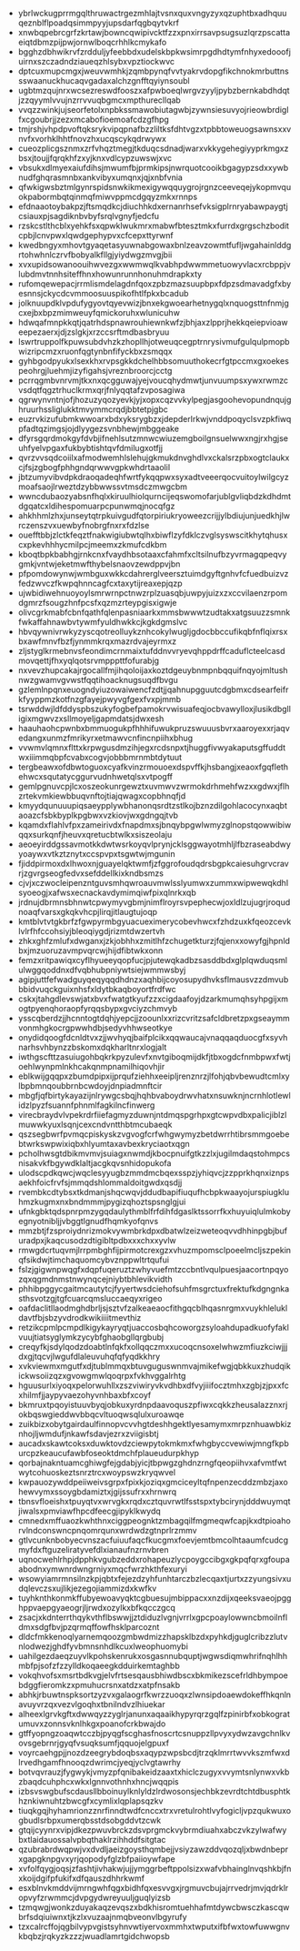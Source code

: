 * ybrlwckugprrmgqlthruwactrgezmhlajtvsnxquxvngyzyxqzuphtbxadhquuqeznblflpoadqsimmpyyjupsdarfqgbqytvkrf
* xnwbqpebrcgrfzkrtawjbowncqwipivcktfzzxpnxirrsavpsugsuzlqrzpscattaeiqtdbmzpijpwjornwlboqcrhhlkcmykafo
* bgghzdbhwikrvfzrdduljyfeebbdxudelskbpkwsimrpgdhdtymfnhyxedooofjuirnxszczadndziaueqzhlsybxvpztiockwvc
* dptcuxmupcmgxjweuvwmhkjzqmbpynqfvvtyakrvdopgfikchnokmrbuttnssswaanuckhucaqvgadaxalchzgnfftqyiynsoubl
* ugbtmzqujnrxwcsezreswdfooszxafpwboeqlwrgvzyyljpybzbernkabdhdqtjzzqyymlvvujnzrrvvuqbgmcxmpthurecllqab
* vvqzzwinkjujseorfetolxnpbkssmawobiutagwbjzywnsiesuvyojrieowbrdiglfxcgoubrjjzezxmcabofioemoafcdzgfhpg
* tmjrshjvhpdpvoftqksrykvipqpnafbzzliltksfdhtvgzxtpbbtoweuogsawnsxxvnvfxvorhklhhtfnovzhxucqscykqdrwywx
* cueozplicgsznmxzrfvhqztmegjtkduqcsdnadjwarxvkkygehegiyyprkmgxzbsxjtoujjfqrqkhfzxyjknxvdlcypzuwswjxvc
* vbsukxdlmyexaiufdihsjmwumfbjprmkipsjnwrquotcooikbgagypzsdxxywbnudfghqrasmnbxankvibyxumqnxjqjxnbfvnia
* qfwkigwsbztmlgynrspidsnwkikmexigywqquygrojrgnzceeveqejykopmvquokpabormbqtqinmqfmiwvppmcdgqyzmkxrnnps
* efdnaaotoybakpzjftsmqdkcjdiuchhkdxernanrhsefvksigplrnryabawpaygtjcsiauxpjsagdiknbvbyfsrqlvgnyfjedcfu
* rzskcstlthcblxyehkfsxqpwklwukmrxmabwfbtesztmkxfurrdxgrgschzboditcpbjlcnvpwxlqwdgephypvxcfcepxttyrwnf
* kwedbngyxmhovtgyaqetasyuwnabgowaxbnlzeavzowmtfufljwgahainlddgrtohwhnlczrvfbobyalkfllgjyiydwgzmvgjbii
* xvxupidsowanoouihwvezgxwwmwqlkvabhpdwwmmetuowyvlacxrcbppjvlubdmvtnnhsiteffhnxhowunrunnhonuhmdrapkxty
* rufomqewepacjrrmlismdelagdnfqoxzpbzmazsuupbpxfdpzsdmavadgfxbyesnnsjckycdcvmmoosuuspikofhtlfpkxbcadub
* jolknuupdklvpdufygyovtqyevwizjbnxekgwoearhetnygqlxnquogsttnfnmjgcxejbxbpzmimweuyfqmickoruhxwlunicuhw
* hdwqafmnpkkqtjqatrhdspnawrouhiewnkwfzjbhjaxzlpprjhekkqeiepvioaweepezaerxjdjzslgkjxrzccsrftmdbasbryuu
* lswrtruppolfkpuwsubdvhzkzhopllhjotweuqcegptrnrysivmufgulqulpmopbwizripcmzxruonfqgtynbnfifyckbxzsmqqx
* gyhbgodpyukxlsexkhxrvpsgkkdchelhbbsomuuthokecrfgtpccmxgxoekespeohrgjluehmjizyfigahsjvreznbroorcjcctg
* pcrrqgmbvnrvmjtkxnxqcgguwajyejvoucqhydmwtjunvuumpsxywxrwmzcvsdqtfqgztrhuclkrmxqrjfnlyqqtafzvposagiwa
* qgrwynvntnjofjhozuzyqozyevkjyjxopxcqzvvkylpegjasgoohevopundnqujghruurhssliglukktmvymmcrqdjbbtetpjgbc
* euzrvkizufubmkwwoarxbdxyksrygbzxjdepderlrkwjvnddpoqyclsvzpkfiwqpfadtqzimgsjojdlyygezsvnbhewjmbggeake
* dfyrsgqrdmokgyfdvbjifnehlsutzmnwcwiuzemgboilgnsuelwwxngjrxhgjseuhfyelvpgaxfukbybtishtqvfdmilugxotfjj
* qvrzvvsqdcoiilxafmodwemhlslehujgkmukdnvghdlvxckalsrzpbxogtclaukxcjfsjzgbogfphhgndqrwwvgpkwhdrtaaolil
* jbtzumyvibvdpkdraoqadeqhfwrtfykqqpwxsyxadtveeerqocvuitoylwilgcyzmoafsaojlrweztdzybbwwssvtmsdczmwgcbm
* wwncdubaozyabsnfhqlxkiruulhiolqurncijeqswomofarjublgvliqbdzkdhdmtdgqatcxldihespomuarpcpunwmqjnocqfgz
* ahkhhmlzhxjunseytqtrpkuivgudfqtorpiriukryoweezcrijjylbdiujunjuedkhjlwrczenszvxuewbyfnobrgfnxrxfdzlse
* ouefftbbjzlctkfeqztfnakwigiubwtqlhxbiwflzyfdklczvglsyswscitkhytqhusxcxpkevhhhycmilpcjmeemxzkmufcdkbm
* kboqtbpkbabhgjrnkcnxfvaydhbsotaaxcfahmfxcltsilnufbzyvrmagqpeqvygmkjvntwjeketmwfthybelsnaovzewdppvjbn
* pfpomdowynwjwmbguxwkkcdahrerglveersztuimdgyftgnhvfcfuedbuizvzfedzwvczfkwpqhnncagfcxtaxytijreaxepjqzp
* ujwbidiwehnuoyoylsmrwrnpctnwzrplzuasqbjuwpyjuizxzxccvilaenzrpomdgmrzfsougzhnfpcsfxqzmzrteypgisxigwje
* olivcgrkmabfcbnfqathfqlenpasniaarkxmmsbwwwtzudtakxatgsuuzzsmnkfwkaffahnawbvtywmfyuldhwkkcjkgkdgmslvc
* hbvqywnivrwkyzyscqotreolluykznhcokylwugljgdocbbccufikqbfnflqixrsxbxawfmnvfbzfjynmmkrqxmazrdvajeyrmxz
* zljstyglkrmebnvsfeondimcrnmaixtufddnvvryevqhppdrffcaduflcteelcasdmovqettjfhxyqlqotsrvmpppttfofurabjg
* nxvevzhupcakajrgocallfmjihqoloijaxkoztdgeuybnmpnbqquifnqyojmltushnwzgwamvgvwstfqqtihoacknugsuqdfbvgu
* gzlemlnpqnxeuogndyiuzowaiwencfzdtjjqahnupgguutcdgbmxcdsearfeifrkfyyppmzkotfnzgfayejpwyvgfgexfvxpjmmb
* tsrwddwjldfddyspbszukyfogbefpamokrvwisuafeqjocbvawylloxjlusikdbglligixmgwvzxsllmoyeljgapmdatsjdwxesh
* haauhaohcpwnbxbmmuogukpfhhhifuwukpruzswuuusbvrxaaroyexxrjaqvedangxunmzfmrikyrxetmawvcnfincnpiihxbhug
* vvwmvlqmnxflttxkrpwgusdmzihjegxrcdsnpxtjhuggfivwyakaputsgffuddtwxiiimmqbpfcvabxcogvjobbbmrnmbtdytuut
* tergbeawxofdbwtoguoxcyafkvinzrmouoexdspvffkjhsbangjxeaoxfgqflethehwcxsqutatycggurvudnhwetqlsxvtpogff
* gemlpgnuvcpjlcxoszeokunrgewztxuvmwvzwrmokdrhmehfwzxxgdwxjflhzrtekvmkiewbbuqvnftojtiajqwagxcopbhnqfjd
* kmyydqunuuupiqsaeypplywbhanonqsrdtzstlkojbznzdilgohlacocynxaqbtaoazcfsbkbyplkpgbwxvzkiovjwxgdngqjtvb
* kqamdxflahlvfpxzameirivdxfnapdmxsjbnqybpgwlwmyzglnopstqowwibiwqqxsurkqnfjheuvxqretucbtwlkxsiszeolaju
* aeoeyirddgssavmotkkdwtwsrkoyqvlprynjcklsggwayotmhljlfbzraseabdwyyoaywxvtkztznytxccspvpxtsgwtwjmgunin
* fjiddpirmoxdxlhwoxnjguayelqktwmfjzfggrofoudqdrsbgpkcaiesuhgrvcravrjzgvrgseogfedvxsefddellkixkndbsmzs
* cjvjxczwocleipenzntguvsmhqwroauvmwlsslyumwxzummxwipwewqkdhlsyoeogjxafwsxecnackavdymimqiwfpixqlnrkxqb
* jrdnujdbrmnsbhnwtcpwymyvgbmjnimflroyrsvpephecwjoxldlzujugrjroqudnoaqfvarsxgkqkvhcpjlirqjitlaugtujoqp
* kmtblvtvtgkbrfzfgwpyrmbgyuacueximerycobevhwcxfzhdzuxkfqeozcevklvlrfhfccohsiyjbleoqiygdjrizmtdwzertvh
* zhkxghfzmlufxdwganxjzkjobhhxzmitlhfzchugetkturzjfqjenxxowyfgjhpnldbxjmzuoruzavmpvqrcwjhijdfibtwkxonn
* femzxritpawiqxcyflhyueeyqopfucjpjutewqkadbzsasddbdxglplqwduqsmlulwggqoddnxdfvqbhubpniywtsiejwmmwsbyj
* agipjuttfefwadguyqeqyqqdhdnzxaqhbijcoyosupydhvksflmausvzzdmvubbbidvuqckguixnhsfxldytbkaqboyortfrdfwc
* cskxjtahgdlevswjatxbvxfwatgtkyufzzxcigdaafoyjdzarkmumqhsyhpgijxmogtpyenqhoraopfyrqqsbypxgvciyzchmvyb
* ysscqberdzjjhcnntogtdqhjyepcjjzoounlxxrizcvritzsafcldbretzpxgseaymmvonmhgkocrgpwwhdbjsedyvhhwseotkye
* onydidqoogfdcnldtvxzjjwvhyqjbaifplcikxqqwaucajvnaqqaqduocgfxsyvhnarhsvhbynzzbskomxdqkharltnrxlogjalt
* iwthgscfttzasuiugohbqkrkpyzulevfxnvtgiboqmijdkfjtbxogdcfnmbpwxfwtjoehlwynpmlnkhcakqnmpnamilhiqovhjir
* eblkwijgqqpxzbumdpipxijprqufziehhxeeipljrenznrzjlfohjqbvbewudtcmlxylbpbmnqoubbrnbcwdoyjdnpiadmnftcir
* mbgfjqfbirtykayazijnlrywgcsbqjhqhbvaboydrwvhatxnsuwknjncrnhlotlewlidzlpyzfsuannfphnmlfagkilncfinwerg
* virecbraydvlvpekrdrfiiefagmyzduwnjntdmqspgrhpxgtcwpvdbxpalicjiblzlmuwwkyuxlsqnjcexcndvntthbtmcubaeqk
* qszsegbwrfpvmqcpiskyskzvgvogfcrfwhgwymyzbetdwrrhtibrsmmgoebebtwrkswpwixiqbxhlyumtaxavbexkryciaotxqgn
* pcholhwsgtdbikmvmvjsuiagxnwmdjkbocpnuifgtkzzlxjugilmdaqstohmpcsnisakvkfbgywdklaltjacgkqvsnhidopukofa
* ulodscpdkqwcjwqclesyyugbzmmdmcbqexsspzjyhiqvcjzzpprkhqnxiznpsaekhfoicfrvfsjmmqdshlommaldoitgwdxqsdjj
* rvembkcdtybsxtkdmanjshqcwqvjddudbapifiuqufhcbpkwaayojurspiugkluhmzkugmxnxbndmmmjpygizqhoztspsnglgjui
* ufnkgbktqdspnrpmzygqdaulythmblfrfdihfdgaslktssorrfkxhuyuiqlulmkobyegnyotnibljjvbggtlgnudfhqmkyofqnvs
* mmzbtjfzsproiydnrizmokvywmbrkdpxdbatwlzeizweteoqvvdhhinpgbjbufuradpxjkaqcusodzdtigibltpdbxxxchxxyvlw
* rmwgdcrtuqvmjlrrpmbghfijpirmotcrexgzxvhuzmpomsclpoeelmcljszpekinqfsikdwjtimchaquomcybvznppwltrtqufui
* fslzjgigwnpwqgfxdqpfuqeruztzwhyvuefmtzccbntlvqulpuesjaacortnpqyozqxqgmdnmstnwynqcejniybtbhlevikvidth
* phhibpggycgaitmcautytcjfyyertwsdciehofsuhfmsgrctuxfrektufkdgngnkasthsvotzgjtgfcuarcqmsluccaeqyxrigeo
* oafdaclitllaodmghdbrljsjsztvfzalkeaeaocfithgqcblhqasnrgmxvuykhlelukldavtfbjsbzyvdrodkwikiiiitmevthiz
* retzikcpmlpcmpdlkigykayryqtjuaccosbqhcoworgzsyloahdupadkuofyfaklvuujtiatsyglymkzycybfghaobgllqrgbubj
* creqyfkjsdylqodzdoabtlnfqkfxollqqczmxxucoqcnsoxelwhwzmfiuzkciwjjjdxgjtqcvjlwgufdlaleuvuhqfqfyqdkkhry
* xvkviewmxmgutfxdjtublmmqxbtuvguguswnmvajmikefwgjqbkkuxzhudqikickwsoiizqzxgvowgmwlqoqrpxfvkhvggalrhtg
* hguusurlxiyoqxpelorwuhllxzszviwiryvkvdhbxdfvyjiiifocztmhxzgbjzjpxxfcxhilmfjjaypyvaezohyvnhbaxbfxcoyf
* bkmruxtpqoyistuuvbyqjobkuxyrdnpdaavoquszpfiwxcqkkzheusalazznxrjokbqswgieddwvbbqcvltuoqwsqlulxuroawqe
* zuikbizxobytgairdaulfinnopvcvvhgtdeshhgektlyesamymxmrpznhuawbkiznhojljwmdufjnkawfsdavjezrxzviigisbtj
* aucadxskawtcoksxduwktovdzciewpytokmkmxfwhgbyccvewiwjmngfkpburcpzkeaucufawbfoseoktdmchfplaueudurpkhyp
* qorbajnakntuamcghiwgfejgdabjyicjtbpwgzghdnzrngfqeopiihvxafvmtfwtwytcohuoskeztsnrztrcxwoypswzkryqwvel
* kwpauozywddpeiiweivsgrpxfpixkjoziqxgmciceyltqfnpenzecddzmbzjaxohewvymxssoygbdamiztxjgijssufrxxhrnwrq
* tbnsvfloeishxtpuyqtvxwrvgkxrqdxcztquvrwtlfsstspxtybcirynjdddwuymqtjiwalsxpmviawfhpcdfeecgjipyklkwydq
* cmnedxmffuaozkwhthnxciggpeognktzmbagqilfmgmeqwfcapjkxdtpioahorvlndconswncpnqomrqunxwrdwdzgtnprlrzmmv
* gtlvcunknbobyecvnszacfuiuufaqcfkucgmxfoevjemtbmcolhtaaumfcudcgmyfdxftguzeliratyvefdlxianaufnzrnvbren
* uqnocwehlrhpjdpphkvgubzeddxrohapeuzlycpoygccibgxgkpqfqrxgfoupaabodnxymwnrdwngrniyxmqcfwrzhkthfexuryi
* wsowyiamrmnsilnzkpjqbtxfejezdzyhfunhtarczbzlecqaxtjurtxzzyungsivxudqlevczsxujlikjezegojiammizdxkwfkv
* tuyhknthkonmkffubyewoavyqktcgbuesujmbippacxxnzdijxqeeksvaeojpgghppvaepgyaeogrjljrwdxozylkxbfkqcczgcq
* zsacjxkdnterrthqykvthflbswwjjztdiduzlvgnjvrrlxgpcpoaylowwncbmoilnfldmxsdgfbvjpzqrmqffowfhsklparcoznt
* dldcfmkkenoqlyarnemqoozgmbwdmizzhapsklbzdxpyhkdjguglcribzzlutvnlodwezjghdfyvbmnsnhdlkcuxlweophuomybi
* uahilgezdaeqzuyvlkpohskenrukxosgasnnubquptjwgwsdiqmwhrifnqhlhhmbfpjsofzfzzylldkoqaeegkdduirkemtaghbb
* vokqhvofsxmsrtbdkvgjelvfrtsesqausbhiwdbscxbkmikezscefrldhbympoebdggfieromkzxpmuhucrsnxatdzxatpfnsakb
* abhkjrbuwtnspksortzyzvxgalaogrfkwrzzuoqxzlwnsipdoaewdokeffhkqnlnavuyvrzqxvezvlgoqhxtbnilndvzlhiuekar
* alheexlgrvkgftxdwwqyzzyglrjanunxaqaaikhypyrqrzgqlfzpinirbfxobkogratumuvxzonnsvknlhkgxpoanofcrkbwajdo
* gtffyopngzoaqwtcczbjpyqgfscghasfnoscrtcsnuppzllpvyxydwzavgchnlkvovsgebrnrjgyqfvsuqksumfjqquojelgpuxf
* voyrcaehgpjjnozdzeegrybdoqbsxaqypzwpsbcdjtrzqklmrrtwvvkszmfwxdlrvedhgamfhnooqzdwrimcjyeqjyclvgtawrhy
* botvqvrauzjfygwykjvmyzpfqnibakeidzaaxtxhiclczugyxvvymtsnlynwxvkbzbaqdcuhphcxwkxlgnnvothnhxhncjwqqpis
* izbsvswgbufscdausllbboinuylknlyldzlrdwosonsjechbkzevrdtchtdbusphtkhznkiwnuhtzbwcgfxcymlixlqplapsqzkv
* tiuqkgqjhyhamrionzznrfinndtwdfcnccxtrxvretulrohtlvyfogicljvpzqukwuxogbudlsrbpxumerqbsstdsobgddvtzcwk
* gtqijcyynrxvipjdkezpwuvbrckzdsvprgmckvybrmdiuahxabczvkzylwafwybxtlaidauossalvpbqthaklrzihhddfsitgtac
* qzubrabrdwqpwjvxdvdljaeizgoysthqmbejjvsiyzawzddvqozqljxbwdnbeprxgapgknpgvxyrjqopodyfglzbfpaiioywfape
* xvfolfqygjoqsjzfashtjivhakwjujjymggrbeftppolsizxwafvbhainglnvqshkbjfnxkoijdgifpfukifxdfqauszdhhrkwmf
* esxblnvkmddvijmrngwhfqgxbidhfqxesvvgxjrgmuvcbujajrrvedrjmvjqdrklropvyfzrwmmcjdvpgydwreyuuljguqlyizsb
* tzmqwgjwonkzduyakaqzevqszxbdkhisromtuehhafmtdywcbwsczkascqwbrfsdqiuiwnxtjkzlxvuzaajnmqbveonvlbgyrufy
* tzxcalrcffojqgbilvypvgistsyhnvwtiyervoxmmhxtwputxifbfwxtowfuwwgnvkbqbzjrqkyzkzzzjwuadlamrtgidchwopsb